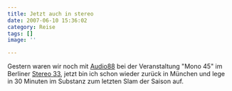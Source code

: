 ```yaml
---
title: Jetzt auch in stereo
date: 2007-06-10 15:36:02
category: Reise
tags: []
image: ''

---
```


Gestern waren wir noch mit [Audio88](http://www.audio88.de) bei der Veranstaltung "Mono 45" im Berliner [Stereo 33](http://www.bartime.de/location.stereo-33.1.274.html), jetzt bin ich schon wieder zurück in München und lege in 30 Minuten im Substanz zum letzten Slam der Saison auf.
